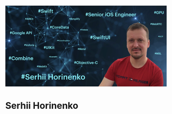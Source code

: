 ![Header](https://github.com/SergeyGorinenko/SergeyGorinenko/blob/main/assets/readme-header.jpg)

# Serhii Horinenko
